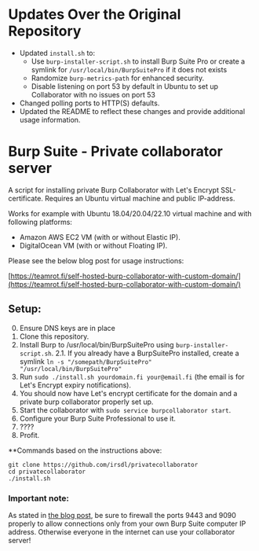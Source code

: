# Updates Over the Original Repository
* Updated `install.sh` to:
  - Use `burp-installer-script.sh` to install Burp Suite Pro or create a symlink for `/usr/local/bin/BurpSuitePro` if it does not exists
  - Randomize `burp-metrics-path` for enhanced security.
  - Disable listening on port 53 by default in Ubuntu to set up Collaborator with no issues on port 53
* Changed polling ports to HTTP(S) defaults.
* Updated the README to reflect these changes and provide additional usage information.

# Burp Suite - Private collaborator server

A script for installing private Burp Collaborator with Let's Encrypt SSL-certificate. Requires an Ubuntu virtual machine and public IP-address.

Works for example with Ubuntu 18.04/20.04/22.10 virtual machine and with following platforms:
- Amazon AWS EC2 VM (with or without Elastic IP).
- DigitalOcean VM (with or without Floating IP).

Please see the below blog post for usage instructions:

[https://teamrot.fi/self-hosted-burp-collaborator-with-custom-domain/](https://teamrot.fi/self-hosted-burp-collaborator-with-custom-domain/)

## Setup:

0. Ensure DNS keys are in place
1. Clone this repository.
2. Install Burp to /usr/local/bin/BurpSuitePro using `burp-installer-script.sh`.
2.1. If you already have a BurpSuitePro installed, create a symlink `ln -s "/somepath/BurpSuitePro" "/usr/local/bin/BurpSuitePro"`
3. Run `sudo ./install.sh yourdomain.fi your@email.fi` (the email is for Let's Encrypt expiry notifications).
4. You should now have Let's encrypt certificate for the domain and a private burp collaborator properly set up.
5. Start the collaborator with `sudo service burpcollaborator start`.
6. Configure your Burp Suite Professional to use it.
7. ????
8. Profit.

**Commands based on the instructions above:

```
git clone https://github.com/irsdl/privatecollaborator
cd privatecollaborator
./install.sh
```

### Important note:

As stated in [the blog post](https://teamrot.fi/self-hosted-burp-collaborator-with-custom-domain/), be sure to firewall the ports 9443 and 9090 properly to allow connections only from your own Burp Suite computer IP address. Otherwise everyone in the internet can use your collaborator server!
